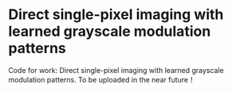 # Direct single-pixel imaging with learned grayscale modulation patterns
Code for work: Direct single-pixel imaging with learned grayscale modulation patterns.
To be uploaded in the near future！
